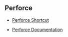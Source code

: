 ## Perforce

- [Perforce Shortcut](/perforce/perforceShortcut)

- [Perforce Documentation](/perforce/perforceDoc)